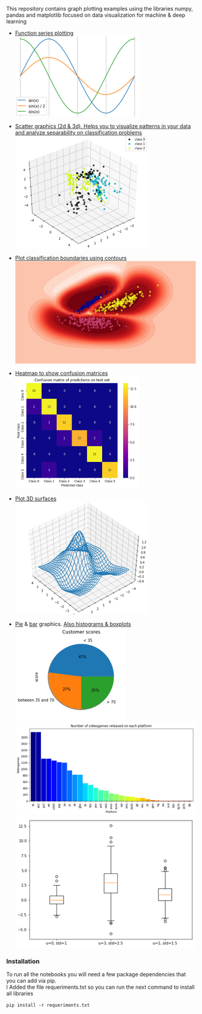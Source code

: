 
This repository contains graph plotting examples using the libraries numpy, pandas and matplotlib focused on data visualization for machine & deep learning



* [Function series plotting](series.ipynb) <br/>
![](images/series.png)

* [Scatter graphics (2d & 3d). Helps you to visualize patterns in your data and analyze separability on classification problems](scatter.ipynb) <br/>
![](images/scatter3d.png)

* [Plot classification boundaries using contours](contours.ipynb) <br/>
![](images/contours.png)

* [Heatmap to show confusion matrices](images/heatmap.png) <br/>
![](images/heatmap.png)

* [Plot 3D surfaces](surfaces.ipynb) <br/>
![](images/surface3d.png)

* [Pie](pie.ipynb) & [bar](bars.ipynb) graphics. [Also histograms & boxplots](statistics.ipynb)<br/>
![](images/pie.png)
![](images/bars.png)
![](images/boxplots.png)


### Installation

To run all the notebooks you will need a few
package dependencies that you can add via pip. <br/>
I Added the file requeriments.txt so you can run the next command to install all libraries

```
pip install -r requeriments.txt
```
